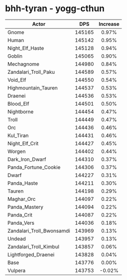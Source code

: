 # bhh-tyran - yogg-cthun
| Actor | DPS | Increase |
|---|:---:|:---:|
|Gnome|145165|0.97%|
|Human|145142|0.95%|
|Night_Elf_Haste|145128|0.94%|
|Goblin|145065|0.90%|
|Mechagnome|144980|0.84%|
|Zandalari_Troll_Paku|144589|0.57%|
|Void_Elf|144550|0.54%|
|Highmountain_Tauren|144537|0.53%|
|Draenei|144536|0.53%|
|Blood_Elf|144501|0.50%|
|Nightborne|144454|0.47%|
|Troll|144449|0.47%|
|Orc|144436|0.46%|
|Kul_Tiran|144431|0.46%|
|Night_Elf_Crit|144427|0.45%|
|Worgen|144402|0.44%|
|Dark_Iron_Dwarf|144310|0.37%|
|Panda_Fortune_Cookie|144306|0.37%|
|Dwarf|144227|0.31%|
|Panda_Haste|144211|0.30%|
|Tauren|144198|0.29%|
|Maghar_Orc|144097|0.22%|
|Panda_Mastery|144094|0.22%|
|Panda_Crit|144087|0.22%|
|Panda_Vers|144036|0.18%|
|Zandalari_Troll_Bwonsamdi|143969|0.13%|
|Undead|143957|0.13%|
|Zandalari_Troll_Kimbul|143857|0.06%|
|Lightforged_Draenei|143828|0.04%|
|Base|143776|0.00%|
|Vulpera|143753|-0.02%|
